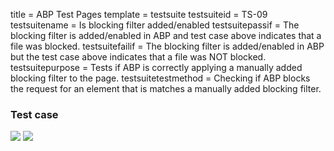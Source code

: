 title = ABP Test Pages
template = testsuite
testsuiteid = TS-09
testsuitename = Is blocking filter added/enabled
testsuitepassif = The blocking filter is added/enabled in ABP and test case above indicates that a file was blocked.
testsuitefailif = The blocking filter is added/enabled in ABP but the test case above indicates that a file was NOT blocked.
testsuitepurpose = Tests if ABP is correctly applying a manually added blocking filter to the page.
testsuitetestmethod = Checking if ABP blocks the request for an element that is matches a manually added blocking filter.

<h3>Test case</h3>
<div class="abp-testsuite-testcase">
<div class="abp-testsuite-testcase-inner">
  <img class="abp-testsuite-image" src="/images/testsuite/green-blocked.png">
  <img class="abp-testsuite-image" src="/images/testsuite/red-notblocked.png">
</div>
</div>